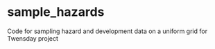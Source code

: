 # sample_hazards
Code for sampling hazard and development data on a uniform grid for Twensday project
